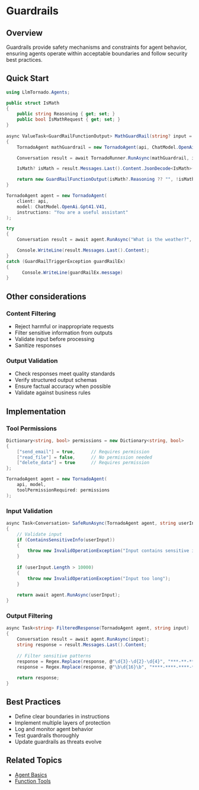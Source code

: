 # Guardrails

## Overview

Guardrails provide safety mechanisms and constraints for agent behavior, ensuring agents operate within acceptable boundaries and follow security best practices.

## Quick Start

```csharp
using LlmTornado.Agents;

public struct IsMath
{
    public string Reasoning { get; set; }
    public bool IsMathRequest { get; set; }
}
    
async ValueTask<GuardRailFunctionOutput> MathGuardRail(string? input = "")
{
    TornadoAgent mathGuardrail = new TornadoAgent(api, ChatModel.OpenAi.Gpt41.V41Mini, instructions: "Check if the user is asking you a Math related question.", outputSchema: typeof(IsMath));

    Conversation result = await TornadoRunner.RunAsync(mathGuardrail, input);

    IsMath? isMath = result.Messages.Last().Content.JsonDecode<IsMath>();

    return new GuardRailFunctionOutput(isMath?.Reasoning ?? "", !isMath?.IsMathRequest ?? false);
}

TornadoAgent agent = new TornadoAgent(
    client: api,
    model: ChatModel.OpenAi.Gpt41.V41,
    instructions: "You are a useful assistant"
);

try
{
    Conversation result = await agent.RunAsync("What is the weather?", inputGuardRailFunction: MathGuardRail);

    Console.WriteLine(result.Messages.Last().Content);
}
catch (GuardRailTriggerException guardRailEx)
{
      Console.WriteLine(guardRailEx.message)
}
```

## Other considerations

### Content Filtering
- Reject harmful or inappropriate requests
- Filter sensitive information from outputs
- Validate input before processing
- Sanitize responses

### Output Validation
- Check responses meet quality standards
- Verify structured output schemas
- Ensure factual accuracy when possible
- Validate against business rules

## Implementation

### Tool Permissions

```csharp
Dictionary<string, bool> permissions = new Dictionary<string, bool>
{
    ["send_email"] = true,      // Requires permission
    ["read_file"] = false,      // No permission needed
    ["delete_data"] = true      // Requires permission
};

TornadoAgent agent = new TornadoAgent(
    api, model,
    toolPermissionRequired: permissions
);
```

### Input Validation

```csharp
async Task<Conversation> SafeRunAsync(TornadoAgent agent, string userInput)
{
    // Validate input
    if (ContainsSensitiveInfo(userInput))
    {
        throw new InvalidOperationException("Input contains sensitive information");
    }
    
    if (userInput.Length > 10000)
    {
        throw new InvalidOperationException("Input too long");
    }
    
    return await agent.RunAsync(userInput);
}
```

### Output Filtering

```csharp
async Task<string> FilteredResponse(TornadoAgent agent, string input)
{
    Conversation result = await agent.RunAsync(input);
    string response = result.Messages.Last().Content;
    
    // Filter sensitive patterns
    response = Regex.Replace(response, @"\d{3}-\d{2}-\d{4}", "***-**-****"); // SSN
    response = Regex.Replace(response, @"\b\d{16}\b", "****-****-****-****"); // Credit card
    
    return response;
}
```

## Best Practices

- Define clear boundaries in instructions
- Implement multiple layers of protection
- Log and monitor agent behavior
- Test guardrails thoroughly
- Update guardrails as threats evolve

## Related Topics

- [Agent Basics](./1.%20basics.md)
- [Function Tools](./4.%20Tools/1.%20Function-Tools.md)
